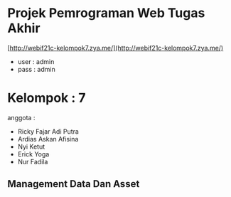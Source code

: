 # Projek Pemrograman Web Tugas Akhir
[http://webif21c-kelompok7.zya.me/](http://webif21c-kelompok7.zya.me/)
- user : admin
- pass : admin
# Kelompok : 7
anggota :
- Ricky Fajar Adi Putra
- Ardias Askan Afisina
- Nyi Ketut
- Erick Yoga
- Nur Fadila
## Management Data Dan Asset

